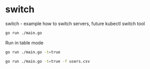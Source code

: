 # switch
switch - example how to switch servers, future kubectl switch tool

```bash
go run ./main.go
```

Run in table mode

```bash
go run ./main.go -t=true
```

```bash
go run ./main.go -t=true -f users.csv
```
